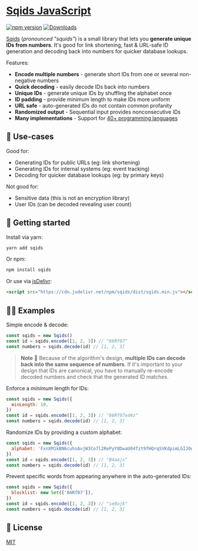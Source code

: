 # [Sqids JavaScript](https://sqids.org/javascript)

[![npm version](https://img.shields.io/npm/v/sqids.svg)](https://www.npmjs.com/package/sqids)
[![Downloads](https://img.shields.io/npm/dm/sqids)](https://www.npmjs.com/package/sqids)

[Sqids](https://sqids.org/javascript) (*pronounced "squids"*) is a small library that lets you **generate unique IDs from numbers**. It's good for link shortening, fast & URL-safe ID generation and decoding back into numbers for quicker database lookups.

Features:

- **Encode multiple numbers** - generate short IDs from one or several non-negative numbers
- **Quick decoding** - easily decode IDs back into numbers
- **Unique IDs** - generate unique IDs by shuffling the alphabet once
- **ID padding** - provide minimum length to make IDs more uniform
- **URL safe** - auto-generated IDs do not contain common profanity
- **Randomized output** - Sequential input provides nonconsecutive IDs
- **Many implementations** - Support for [40+ programming languages](https://sqids.org/)

## 🧰 Use-cases

Good for:

- Generating IDs for public URLs (eg: link shortening)
- Generating IDs for internal systems (eg: event tracking)
- Decoding for quicker database lookups (eg: by primary keys)

Not good for:

- Sensitive data (this is not an encryption library)
- User IDs (can be decoded revealing user count)

## 🚀 Getting started

Install via yarn:

```bash
yarn add sqids
```

Or npm:

```bash
npm install sqids
```

Or use via [jsDelivr](https://www.jsdelivr.com/package/npm/sqids):

```html
<script src="https://cdn.jsdelivr.net/npm/sqids/dist/sqids.min.js"></script>
```

## 👩‍💻 Examples

Simple encode & decode:

```javascript
const sqids = new Sqids()
const id = sqids.encode([1, 2, 3]) // "86Rf07"
const numbers = sqids.decode(id) // [1, 2, 3]
```

> **Note**
> 🚧 Because of the algorithm's design, **multiple IDs can decode back into the same sequence of numbers**. If it's important to your design that IDs are canonical, you have to manually re-encode decoded numbers and check that the generated ID matches.

Enforce a *minimum* length for IDs:

```javascript
const sqids = new Sqids({
  minLength: 10,
})
const id = sqids.encode([1, 2, 3]) // "86Rf07xd4z"
const numbers = sqids.decode(id) // [1, 2, 3]
```

Randomize IDs by providing a custom alphabet:

```javascript
const sqids = new Sqids({
  alphabet: 'FxnXM1kBN6cuhsAvjW3Co7l2RePyY8DwaU04Tzt9fHQrqSVKdpimLGIJOgb5ZE',
})
const id = sqids.encode([1, 2, 3]) // "B4aajs"
const numbers = sqids.decode(id) // [1, 2, 3]
```

Prevent specific words from appearing anywhere in the auto-generated IDs:

```javascript
const sqids = new Sqids({
  blocklist: new Set(['86Rf07']),
})
const id = sqids.encode([1, 2, 3]) // "se8ojk"
const numbers = sqids.decode(id) // [1, 2, 3]
```

## 📝 License

[MIT](LICENSE)
